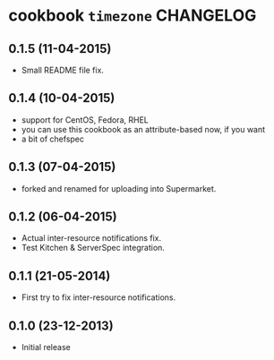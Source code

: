 # cookbook `timezone` CHANGELOG

## 0.1.5 (11-04-2015)

* Small README file fix.

## 0.1.4 (10-04-2015)

* support for CentOS, Fedora, RHEL
* you can use this cookbook as an attribute-based now, if you want
* a bit of chefspec

## 0.1.3 (07-04-2015)

* forked and renamed for uploading into Supermarket.

## 0.1.2 (06-04-2015)

* Actual inter-resource notifications fix.
* Test Kitchen & ServerSpec integration.

## 0.1.1 (21-05-2014)

* First try to fix inter-resource notifications.

## 0.1.0 (23-12-2013)

* Initial release